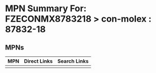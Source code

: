 



# MPN Summary For: FZECONMX8783218 > con-molex : 87832-18

## MPNs
  

|MPN|Direct Links|Search Links|
| :--- | :--- | :--- |
||||
